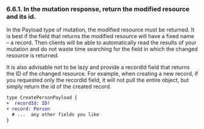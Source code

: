 ### 6.6.1. In the mutation response, return the modified resource and its id.

In the Payload type of mutation, the modified resource must be returned. It is best if the field that returns the modified resource will have a fixed name – a record. Then clients will be able to automatically read the results of your mutation and do not waste time searching for the field in which the changed resource is returned.

It is also advisable not to be lazy and provide a recordId field that returns the ID of the changed resource. For example, when creating a new record, if you requested only the recordId field, it will not pull the entire object, but simply return the id of the created record.

```diff
type CreatePersonPayload {
+  recordId: ID!
+ record: Person
  # ...  any other fields you like
}
```
